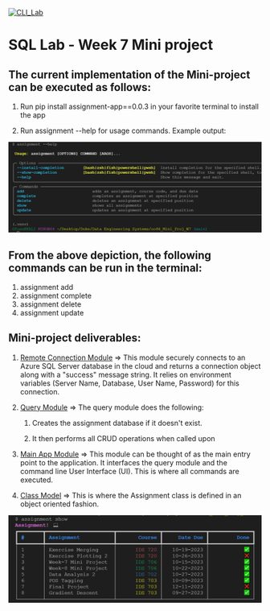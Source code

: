 [![CLI_Lab](https://github.com/nogibjj/oo46_Mini_Proj_W7/actions/workflows/cicd.yml/badge.svg)][def]

# SQL Lab - Week 7 Mini project

## The current implementation of the Mini-project can be executed as follows:

1. Run pip install assignment-app==0.0.3 in your favorite terminal to install the app

2. Run assignment --help for usage commands. Example output:

![Usage](help.png)

## From the above depiction, the following commands can be run in the terminal:

1.  assignment add
2.  assignment complete
3.  assignment delete
4.  assignment update

## Mini-project deliverables:

1. [Remote Connection Module](https://github.com/nogibjj/oo46_Mini_Proj_W6/blob/main/mylib/mydbconn.py) => This module securely connects to an Azure SQL Server database in the cloud and returns a connection object along with a "success" message string. It relies on environment variables (Server Name, Database, User Name, Password) for this connection.

2. [Query Module](https://github.com/nogibjj/oo46_Mini_Proj_W6/blob/main/mylib/assignment_app/query.py) => The query module does the following:

   1. Creates the assignment database if it doesn't exist.

   2. It then performs all CRUD operations when called upon

3. [Main App Module](https://github.com/nogibjj/oo46_Mini_Proj_W7/blob/assignment_app/assignment.py) => This module can be thought of as the main entry point to the application. It interfaces the query module and the command line User Interface (UI).
   This is where all commands are executed.

4. [Class Model](https://github.com/nogibjj/oo46_Mini_Proj_W7/blob/assignment_app/model.py) => This is where the Assignment class is defined in an object oriented fashion.

![Output](output.png)

[def]: https://github.com/nogibjj/oo46_Mini_Proj_W7/actions/workflows/cicd.yml
